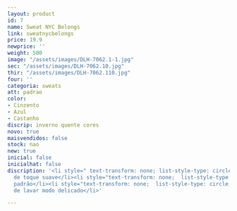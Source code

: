 ```yaml
---
layout: product
id: 7
name: Sweat NYC Belongs
link: sweatnycbelongs
price: 19.9
newprice: ''
weight: 500
image: "/assets/images/DLH-7062.1-1.jpg"
sec: "/assets/images/DLH-7062.10.jpg"
thir: "/assets/images/DLH-7062.110.jpg"
four: ''
categoria: sweats
att: padrao
color:
- Cinzento
- Azul
- Castanho
discrip: inverno quente cores
novo: true
maisvendidos: false
stock: nao
new: true
inicial: false
inicialhat: false
discription: '<li style=" text-transform: none; list-style-type: circle; ">Tecido
  de toque suave</li><li style="text-transform: none;  list-style-type: circle; ">Sweat
  padrão</li><li style="text-transform: none;  list-style-type: circle; ">Máquina
  de lavar modo delicado</li>'

---
```

